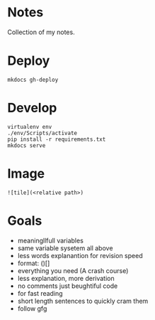 # Notes

Collection of my notes.

# Deploy

```
mkdocs gh-deploy
```

# Develop

```
virtualenv env
./env/Scripts/activate
pip install -r requirements.txt
mkdocs serve
```

# Image

```
![tile](<relative path>)
```

# Goals

* meaningllfull variables
* same variable sysetem all above
* less words explanantion for revision speed
* format: ()[]
* everything you need (A crash course)
* less explanation, more derivation
* no comments just beughtiful code
* for fast reading
* short length sentences to quickly cram them
* follow gfg